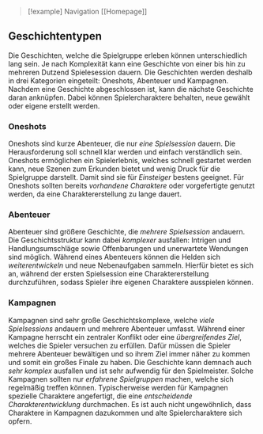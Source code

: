 > [!example] Navigation 
> [[Homepage]]

## Geschichtentypen
Die Geschichten, welche die Spielgruppe erleben können unterschiedlich lang sein. Je nach Komplexität kann eine Geschichte von einer bis hin zu mehreren Dutzend Spielesession dauern. Die Geschichten werden deshalb in drei Kategorien eingeteilt: Oneshots, Abenteuer und Kampagnen.
Nachdem eine Geschichte abgeschlossen ist, kann die nächste Geschichte daran anknüpfen. Dabei können Spielercharaktere behalten, neue gewählt oder eigene erstellt werden. 

### Oneshots
Oneshots sind kurze Abenteuer, die nur *eine Spielsession* dauern. Die Herausforderung soll schnell klar werden und einfach verständlich sein. Oneshots ermöglichen ein Spielerlebnis, welches schnell gestartet werden kann, neue Szenen zum Erkunden bietet und wenig Druck für die Spielgruppe darstellt. Damit sind sie für *Einsteiger* bestens geeignet. Für Oneshots sollten bereits *vorhandene Charaktere* oder vorgefertigte genutzt werden, da eine Charaktererstellung zu lange dauert. 

### Abenteuer
Abenteuer sind größere Geschichte, die *mehrere Spielsession* andauern. Die Geschichtsstruktur kann dabei *komplexer* ausfallen: Intrigen und Handlungsumschläge sowie Offenbarungen und unerwartete Wendungen sind möglich. Während eines Abenteuers können die Helden sich *weiterentwickeln* und neue Nebenaufgaben sammeln. Hierfür bietet es sich an, während der ersten Spielsession eine Charaktererstellung durchzuführen, sodass Spieler ihre eigenen Charaktere ausspielen können.  

### Kampagnen
Kampagnen sind sehr große Geschichtskomplexe, welche *viele Spielsessions* andauern und mehrere Abenteuer umfasst. Während einer Kampagne herrscht ein zentraler Konflikt oder eine *übergreifendes Ziel*, welches die Spieler versuchen zu erfüllen. Dafür müssen die Spieler mehrere Abenteuer bewältigen und so ihrem Ziel immer näher zu kommen und somit ein großes Finale zu haben. Die Geschichte kann demnach auch *sehr komplex* ausfallen und ist sehr aufwendig für den Spielmeister. Solche Kampagnen sollten nur *erfahrene Spielgruppen* machen, welche sich regelmäßig treffen können. Typischerweise werden für Kampagnen spezielle Charaktere angefertigt, die eine *entscheidende Charakterentwicklung* durchmachen. Es ist auch nicht ungewöhnlich, dass Charaktere in Kampagnen dazukommen und alte Spielercharaktere sich opfern.